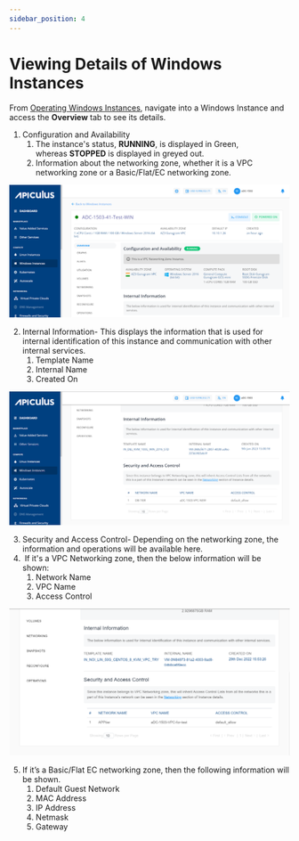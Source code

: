 ```yaml
---
sidebar_position: 4
---
```

# Viewing Details of Windows Instances

From [Operating Windows Instances](AboutWindowsInstances), navigate into a Windows Instance and access the **Overview** tab to see its details.

1. Configuration and Availability
    1. The instance's status, **RUNNING**, is displayed in Green, whereas **STOPPED** is displayed in greyed out.
    2. Information about the networking zone, whether it is a VPC networking zone or a Basic/Flat/EC networking zone.

![Viewing Details of Windows Instances](img/ViewingDetailsofWindowsInstances1.png)

2. Internal Information- This displays the information that is used for internal identification of this instance and communication with other internal services.
    1. Template Name
    2. Internal Name
    3. Created On

![Viewing Details of Windows Instances](img/ViewingDetailsofWindowsInstances2.png)

3. Security and Access Control- Depending on the networking zone, the information and operations will be available here.
4.  If it's a VPC Networking zone, then the below information will be shown:
    1. Network Name
    2. VPC Name
    3. Access Control

![Viewing Details of Windows Instances](img/ViewingDetailsofWindowsInstances3.png)

5. If it’s a Basic/Flat EC networking zone, then the following information will be shown.
    1. Default Guest Network
    2. MAC Address
    3. IP Address
    4. Netmask
    5. Gateway

